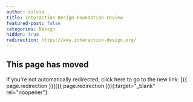 ```yaml
---
author: silvia
title: Interaction Design Foundation review
featured-post: false
categories: Design
hidden: true
redirection: https://www.interaction-design.org/
---
```

## This page has moved

If you're not automatically redirected, click here to go to the new link: [{{ page.redirection }}]({{ page.redirection }}){:target="_blank" rel="noopener"}.